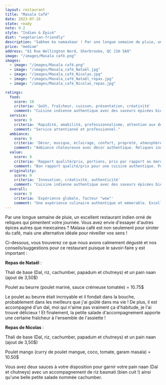 ```yaml
---
layout: restaurant
title: "Masala Café"
date: 2023-07-16
state: ready
note: 9.2
style: "Indien & Épicé"
diet: "vegetarian-friendly"
description: "Sabhee ko namaskaar ! Par une longue semaine de pluie, un excellent restaurant indien orné de reliques qui pimentent votre journée."
price: "medium"
address: "61 Rue Wellington Nord, Sherbrooke, QC J1H 5A9"
image: "/images/Masala café.png"
images:
  - image: "/images/Masala café.png"
  - image: "/images/Masala_café_Nataël.jpg"
  - image: "/images/Masala_café_Nicolas.jpg"
  - image: "/images/Masala_café_Nataël_repas.jpg"
  - image: "/images/Masala_café_Nicolas_repas.jpg"

ratings:
  food:
    score: 10
    criteria: 'Goût, fraîcheur, cuisson, présentation, créativité'
    comment: "Cuisine indienne authentique avec des saveurs épicées bien maîtrisées. Plats bien présentés et ingrédients frais."
  service:
    score: 9
    criteria: 'Rapidité, amabilité, professionnalisme, attention aux détails'
    comment: "Service attentionné et professionnel."
  ambiance:
    score: 9
    criteria: 'Décor, musique, éclairage, confort, propreté, atmosphère générale'
    comment: "Ambiance chaleureuse avec décor authentique. Reliques indiennes créent une belle atmosphère."
  value:
    score: 9
    criteria: 'Rapport qualité/prix, portions, prix par rapport au marché'
    comment: "Bon rapport qualité/prix pour une cuisine authentique. Portions généreuses."
  originality:
    score: 9
    criteria: 'Innovation, créativité, authenticité'
    comment: "Cuisine indienne authentique avec des saveurs épicées bien dosées. Menu varié et intéressant."
  overall:
    score: 9
    criteria: 'Expérience globale, facteur "wow"'
    comment: "Une expérience culinaire authentique et mémorable. Excellent restaurant indien."
---
```




Par une longue semaine de pluie, un excellent restaurant indien orné de reliques qui pimentent votre journée. Vous avez envie d'essayer d'autres épices autres que mexicaines ? Malasa café est non seulement pour siroter du café, mais une alternative idéale pour réveiller vos sens !

Ci-dessous, vous trouverez ce que nous avons calmement dégusté et nos conseils/suggestions pour ce restaurant puisque le savoir-faire y est important :

<strong>Repas de Nataël</strong> :

Thali de base (Dal, riz, cachumber, papadum et chutneys) et un pain naan (ajout de 3,50$)

Poulet au beurre (poulet mariné, sauce crémeuse tomatée) = 10.75$

Le poulet au beurre était incroyable et il fondait dans la bouche, probablement dans les meilleurs que j'ai goûté dans ma vie ! De plus, il est accompagné d'un dal, moi qui n'aime pas vraiment ça d'habitude, je l'ai trouvé délicieux ! Et finalement, la petite salade d'accompagnement apporte une certaine fraîcheur à l'ensemble de l'assiette !

<strong>Repas de Nicolas</strong> :

Thali de base (Dal, riz, cachumber, papadum et chutneys) et un pain naan (ajout de 3,50$)

Poulet mango (curry de poulet mangue, coco, tomate, garam masala) = 10.50$

Vous avez deux sauces à votre disposition pour garnir votre pain naan (Dal et chutneys) avec un accompagnement de riz basmati (bien cuit !) ainsi qu'une belle petite salade nommée cachumber.